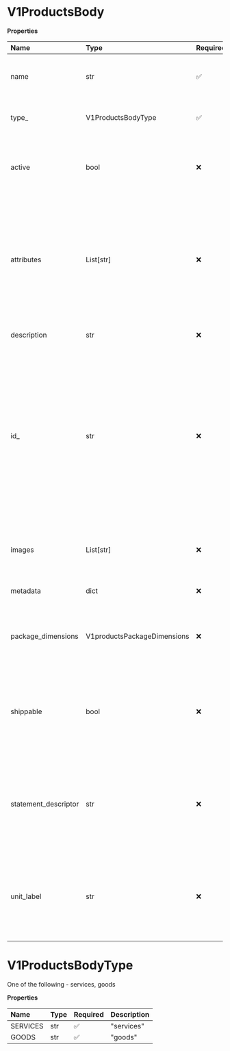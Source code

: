 # V1ProductsBody

**Properties**

| Name                 | Type                        | Required | Description                                                                                                                                                                                                                                       |
| :------------------- | :-------------------------- | :------- | :------------------------------------------------------------------------------------------------------------------------------------------------------------------------------------------------------------------------------------------------ |
| name                 | str                         | ✅       | The name of the product or service that is displayed to the customer.                                                                                                                                                                             |
| type\_               | V1ProductsBodyType          | ✅       | One of the following - services, goods                                                                                                                                                                                                            |
| active               | bool                        | ❌       | Indicates whether the product is currently available for purchase. Default is true.                                                                                                                                                               |
| attributes           | List[str]                   | ❌       | Array of up to 5 alphanumeric strings defined by the merchant. Each string defines the key in a key-value pair in the 'attributes' object in the corresponding 'sku' objects.                                                                     |
| description          | str                         | ❌       | Full text description of the product.                                                                                                                                                                                                             |
| id\_                 | str                         | ❌       | Unique string for identification of the product. Legal input includes all the English alphanumeric characters and the underscore (_) character. If the merchant does not define an ID, Rapyd generates it with a string that starts with product_ |
| images               | List[str]                   | ❌       | An array of images. Each image is a string in Base64 encoding.                                                                                                                                                                                    |
| metadata             | dict                        | ❌       | A JSON object defined by the client.                                                                                                                                                                                                              |
| package_dimensions   | V1productsPackageDimensions | ❌       | Describes the physical size and weight of the product. Relevant when type is goods.                                                                                                                                                               |
| shippable            | bool                        | ❌       | Indicates whether the product is physically shipped to the customer. Relevant when type is goods. Default is false.                                                                                                                               |
| statement_descriptor | str                         | ❌       | A text description that appears in the customer's invoice. Limited to 22 characters. Relevant when type is service.                                                                                                                               |
| unit_label           | str                         | ❌       | A label that represents units of this product, such as seats, on customers’ invoices. Relevant when type is service.                                                                                                                              |

# V1ProductsBodyType

One of the following - services, goods

**Properties**

| Name     | Type | Required | Description |
| :------- | :--- | :------- | :---------- |
| SERVICES | str  | ✅       | "services"  |
| GOODS    | str  | ✅       | "goods"     |
